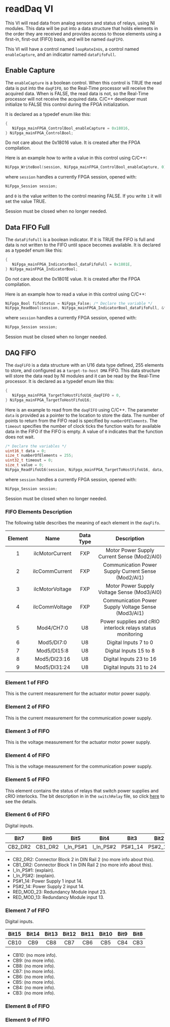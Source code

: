 # readDaq VI

This VI will read data from analog sensors and status of relays, using NI modules.
This data will be put into a data structure that holds elements in the order they are received and provides access to those elements using a first-in, first-out (FIFO) basis, and will be named `daqFIFO`.

This VI will have a control named `loopRateInUs`, a control named `enableCapture`, and an indicator named `dataFifoFull`.

## Enable Capture

The `enableCapture` is a boolean control.
When this control is TRUE the read data is put into the `daqFIFO`, so the Real-Time processor will receive the acquired data.
When is FALSE, the read data is not, so the Real-Time processor will not receive the acquired data.
C/C++ developer must initialize to FALSE this control during the FPGA initialization.

It is declared as a typedef enum like this:

```c
{
   NiFpga_mainFPGA_ControlBool_enableCapture = 0x18016,
} NiFpga_mainFPGA_ControlBool;
```

Do not care about the 0x18016 value.
It is created after the FPGA compilation.

Here is an example how to write a value in this control using C/C++:

```c 
NiFpga_WriteBool(session, NiFpga_mainFPGA_ControlBool_enableCapture, 0);
```

where `session` handles a currently FPGA session, opened with:

```c
NiFpga_Session session;
```

and `0` is the value written to the control meaning FALSE.
If you write `1` it will set the value TRUE.

Session must be closed when no longer needed.

## Data FIFO Full

The `dataFifoFull` is a boolean indicator.
If it is TRUE the FIFO is full and data is not written to the FIFO until space becomes available.
It is declared as a typedef enum like this:

```c
{
   NiFpga_mainFPGA_IndicatorBool_dataFifoFull = 0x1801E,
} NiFpga_mainFPGA_IndicatorBool;
```

Do not care about the 0x1801E value.
It is created after the FPGA compilation.

Here is an example how to read a value in this control using C/C++:

```c 
NiFpga_Bool fifoStatus = NiFpga_False; /* Declare the variable */
NiFpga_ReadBool(session, NiFpga_mainFPGA_IndicatorBool_dataFifoFull, &fifoStatus);
```

where `session` handles a currently FPGA session, opened with:

```c
NiFpga_Session session;
```

Session must be closed when no longer needed.

## DAQ FIFO

The `daqFiFO` is a data structure with an U16 data type defined, 255 elements to store, and configured as a `target-to-host DMA` FIFO.
This data structure will store the data read by NI modules and it can be read by the Real-Time processor.
It is declared as a typedef enum like this:

```c
{
   NiFpga_mainFPGA_TargetToHostFifoU16_daqFIFO = 0,
} NiFpga_mainFPGA_TargetToHostFifoU16;
```

Here is an example to read from the `daqFIFO` using C/C++.
The parameter `data` is provided as a pointer to the location to store the data.
The number of points to return from the FIFO read is specified by `numberOfElements`.
The `timeout` specifies the number of clock ticks the function waits for available data in the FIFO if the FIFO is empty.
A value of `0` indicates that the function does not wait.

```c 
/* Declare the variables */
uint16_t data = 0;
size_t numberOfElements = 255;
uint32_t timeout = 0;
size_t value = 0; 
NiFpga_ReadFifoU16(session, NiFpga_mainFPGA_TargetToHostFifoU16, data, numberOfElements, timeout, &value);
```

where `session` handles a currently FPGA session, opened with:

```c
NiFpga_Session session;
```

Session must be closed when no longer needed.

### FIFO Elements Description

The following table describes the meaning of each element in the `daqFifo`.

| Element |  Name  |  Data Type   | Description |
|:---:|:-----:|:-----:|:-----:| 
|1| ilcMotorCurrent | FXP | Motor Power Supply Current Sense (Mod2/AI0) |
|2| ilcCommCurrent | FXP | Communication Power Supply Current Sense (Mod2/AI1)|
|3| ilcMotorVoltage | FXP | Motor Power Supply Voltage Sense (Mod3/AI0)|
|4| ilcCommVoltage | FXP | Communication Power Supply Voltage Sense (Mod3/AI1)|
|5| Mod4/CH7:0| U8 | Power supplies and cRIO interlock relays status monitoring |
|6| Mod5/DI7:0 | U8 | Digital Inputs 7 to 0 |
|7| Mod5/DI15:8 | U8 | Digital Inputs 15 to 8 |
|8| Mod5/DI23:16 | U8 | Digital Inputs 23 to 16 |
|9| Mod5/DI31:24 | U8 | Digital Inputs 31 to 24 |

### Element 1 of FIFO

This is the current measurement for the actuator motor power supply.

### Element 2 of FIFO

This is the current measurement for the communication power supply.

### Element 3 of FIFO

This is the voltage measurement for the actuator motor power supply.

### Element 4 of FIFO

This is the voltage measurement for the communication power supply.

### Element 5 of FIFO

This element contains the status of relays that switch power supplies and cRIO interlocks.
The bit description in in the `switchRelay` file, so click [here](./switchRelays.md#control-bit-description) to see the details.

### Element 6 of FIFO

Digital inputs.

| Bit7 | Bit6 | Bit5 | Bit4 | Bit3 | Bit2 | Bit1 | Bit0 | 
|:---:|:-----:|:-----:|:-----:|:-----:|:-----:|:-----:|:-----:|
|  CB2_DR2  | CB1_DR2 | I_In_PS#1 | I_In_PS#2 | PS#1_14 | PS#2_14 | RED_MOD_23 | RED_MOD_13 | 

- CB2_DR2: Connector Block 2 in DIN Rail 2 (no more info about this).
- CB1_DR2: Connector Block 1 in DIN Rail 2 (no more info about this).
- I_In_PS#1: (explain).
- I_In_PS#2: (explain).
- PS#1_14: Power Supply 1 input 14.
- PS#2_14: Power Supply 2 input 14.
- RED_MOD_23: Redundancy Module input 23.
- RED_MOD_13: Redundancy Module input 13.

### Element 7 of FIFO

Digital inputs.

| Bit15 | Bit14 | Bit13 | Bit12 | Bit11 | Bit10 | Bit9 | Bit8 | 
|:---:|:-----:|:-----:|:-----:|:-----:|:-----:|:-----:|:-----:|
|  CB10 | CB9 | CB8 | CB7 | CB6 | CB5 | CB4 | CB3

- CB10: (no more info).
- CB9: (no more info).
- CB8: (no more info).
- CB7: (no more info).
- CB6: (no more info).
- CB5: (no more info).
- CB4: (no more info).
- CB3: (no more info).

### Element 8 of FIFO

### Element 9 of FIFO

